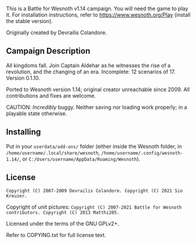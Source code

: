 This is a Battle for Wesnoth v1.14 campaign. You will need the game to play it. For installation instructions, refer to https://www.wesnoth.org/Play (install the stable version).

Originally created by Devrailis Colandore.

Campaign Description
----

All kingdoms fall. Join Captain Aldehar as he witnesses the rise of a revolution, and the changing of an era. Incomplete: 12 scenarios of 17. Version 0.1.10.

Ported to Wesnoth version 1.14; original creator unreachable since 2009. All contributions and fixes are welcome.

CAUTION: *Incredibly* buggy. Neither saving nor loading work properly; in a playable state otherwise.

Installing
-----

Put in your `userdata/add-ons/` folder (either inside the Wesnoth folder, in `/home/username/.local/share/wesnoth`, `/home/username/.config/wesnoth-1.14/`, or `C:/Users/username/AppData/Roaming/Wesnoth`).

License
----

`Copyright (C) 2007-2009 Devrailis Colandore. Copyright (C) 2021 Sio Kreuzer.`

Copyright of unit pictures: `Copyright (C) 2007-2021 Battle for Wesnoth contributors. Copyright (C) 2013 Matthi205.`

Licensed under the terms of the GNU GPLv2+.

Refer to COPYING.txt for full license text.
